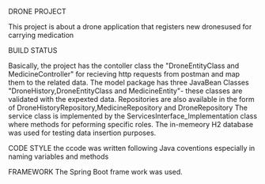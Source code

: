 
DRONE PROJECT

This project is about a drone application that registers new dronesused for carrying medication




BUILD STATUS 

Basically, the project has the contoller class the "DroneEntityClass and MedicineController" for recieving http requests from postman and map them to the related data.
The model package has three JavaBean Classes "DroneHistory,DroneEntityClass and MedicineEntity"- these classes are validated with the expexted data.
Repositories are also available in the form of DroneHistoryRepository,MedicineRepository and DroneRepository
The service class is implemented by the ServicesInterface_Implementation class where methods for peforming specific roles.
The in-memeory H2  database was used for testing data insertion purposes.

CODE STYLE
the ccode was written following Java coventions especially in naming variables and methods

FRAMEWORK
The Spring Boot frame work was used.
